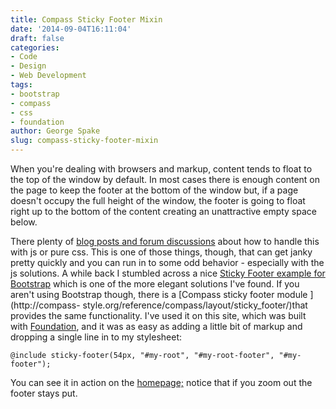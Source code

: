 ```yaml
---
title: Compass Sticky Footer Mixin
date: '2014-09-04T16:11:04'
draft: false
categories:
- Code
- Design
- Web Development
tags:
- bootstrap
- compass
- css
- foundation
author: George Spake
slug: compass-sticky-footer-mixin
---
```


When you're dealing with browsers and markup, content tends to float to the
top of the window by default. In most cases there is enough content on the
page to keep the footer at the bottom of the window but, if a page doesn't
occupy the full height of the window, the footer is going to float right up to
the bottom of the content creating an unattractive empty space below.
<!--more-->
There plenty of [blog posts and forum
discussions](http://lmgtfy.com/?q=sticky+footer) about how to handle this with
js or pure css. This is one of those things, though, that can get janky pretty
quickly and you can run in to some odd behavior - especially with the js
solutions. A while back I stumbled across a nice [Sticky Footer example for
Bootstrap](http://getbootstrap.com/2.3.2/examples/sticky-footer.html) which is
one of the more elegant solutions I've found. If you aren't using Bootstrap
though, there is a [Compass sticky footer module ](http://compass-
style.org/reference/compass/layout/sticky_footer/)that provides the same
functionality. I've used it on this site, which was built with
[Foundation](http://foundation.zurb.com/), and it was as easy as adding a
little bit of markup and dropping a single line in to my stylesheet:

    
    
    @include sticky-footer(54px, "#my-root", "#my-root-footer", "#my-footer");

You can see it in action on the [homepage;](https://georgespake.com/) notice
that if you zoom out the footer stays put.
